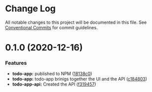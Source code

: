 # Change Log

All notable changes to this project will be documented in this file.
See [Conventional Commits](https://conventionalcommits.org) for commit guidelines.

# 0.1.0 (2020-12-16)


### Features

* **todo-app:** published to NPM ([18138c0](https://github.com/serenity-js/todo-app/commit/18138c0e3f7f71a1320f7e7fa633c142ceb98c34))
* **todo-app:** todo-app brinigs together the UI and the API ([c184803](https://github.com/serenity-js/todo-app/commit/c184803d129773fb58f219d3a4bf4c3e06d087cc))
* **todo-app-api:** Created the API ([f319457](https://github.com/serenity-js/todo-app/commit/f319457f03990cf9e2f822465509a01d50bc5f69))
